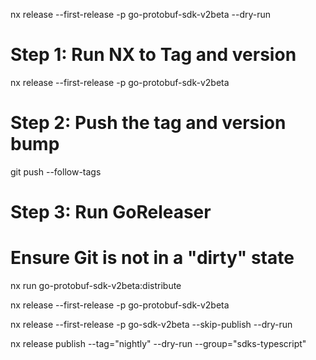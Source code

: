 

nx release --first-release -p go-protobuf-sdk-v2beta --dry-run


# Step 1: Run NX to Tag and version
nx release --first-release -p go-protobuf-sdk-v2beta

# Step 2: Push the tag and version bump
git push --follow-tags

# Step 3: Run GoReleaser
# Ensure Git is not in a "dirty" state
nx run go-protobuf-sdk-v2beta:distribute


nx release --first-release -p go-protobuf-sdk-v2beta


nx release --first-release -p go-sdk-v2beta --skip-publish --dry-run

nx release publish --tag="nightly" --dry-run --group="sdks-typescript"